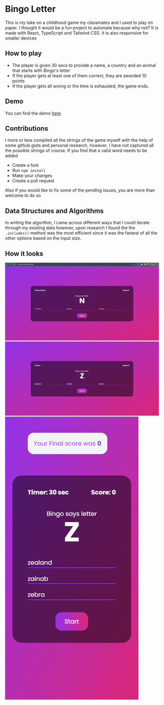# Bingo Letter
This is my take on a childhood game my classmates and I used to play on paper. I thought it would be a fun project to automate because why not? It is made with React, TypeScript and Tailwind CSS. It is also responsive for smaller devices

## How to play
- The player is given 30 secs to provide a name, a country and an animal that starts with Bingo's letter
- If the player gets at least one of them correct, they are awarded 10 points
- If the player gets all wrong or the time is exhausted, the game ends.

## Demo
You can find the demo [here](https://bingo-letter.vercel.app/)

## Contributions
I more or less compiled all the strings of the game myself with the help of some github gists and personal research, however, I have not captured all the 
possible strings of course. If you find that a valid word needs to be added

- Create a fork
- Run `npm install`
- Make your changes
- Create a pull request

Also if you would like to fix some of the pending issues, you are more than welcome to do so

## Data Structures and Algorithms
In writing the algorithm, I came across different ways that I could iterate through my existing data however, upon research I found the the `.includes()` method 
was the most efficient since it was the fastest of all the other options based on the input size.

## How it looks
![Bingo Letter](screenshots/1.png)
![Bingo Letter](screenshots/2.png)
![Bingo Letter](screenshots/3.png)